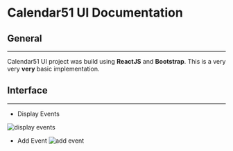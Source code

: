Calendar51 UI Documentation
========================

## General
--------------
Calendar51 UI project was build using **ReactJS** and **Bootstrap**.
This is a very very **very** basic implementation.


## Interface
--------------
* Display Events

![display events](http://storage3.static.itmages.com/i/16/0817/h_1471465664_3884624_2c8b07b63b.png)

* Add Event
![add event](http://storage4.static.itmages.com/i/16/0817/h_1471466562_6142648_ce8c01b563.png)
